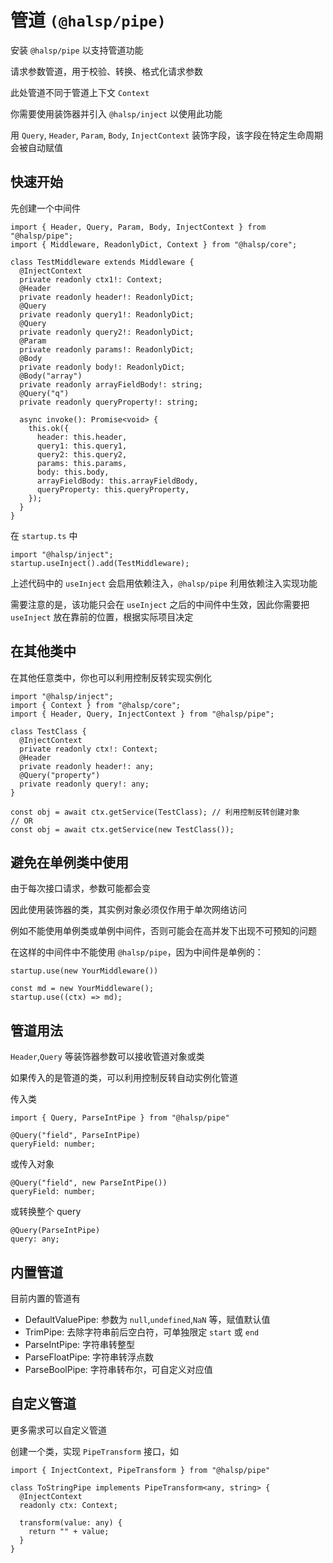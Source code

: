 # 管道 `(@halsp/pipe)`

安装 `@halsp/pipe` 以支持管道功能

请求参数管道，用于校验、转换、格式化请求参数

此处管道不同于管道上下文 `Context`

你需要使用装饰器并引入 `@halsp/inject` 以使用此功能

用 `Query`, `Header`, `Param`, `Body`, `InjectContext` 装饰字段，该字段在特定生命周期会被自动赋值

## 快速开始

先创建一个中间件

```TS
import { Header, Query, Param, Body, InjectContext } from "@halsp/pipe";
import { Middleware, ReadonlyDict, Context } from "@halsp/core";

class TestMiddleware extends Middleware {
  @InjectContext
  private readonly ctx1!: Context;
  @Header
  private readonly header!: ReadonlyDict;
  @Query
  private readonly query1!: ReadonlyDict;
  @Query
  private readonly query2!: ReadonlyDict;
  @Param
  private readonly params!: ReadonlyDict;
  @Body
  private readonly body!: ReadonlyDict;
  @Body("array")
  private readonly arrayFieldBody!: string;
  @Query("q")
  private readonly queryProperty!: string;

  async invoke(): Promise<void> {
    this.ok({
      header: this.header,
      query1: this.query1,
      query2: this.query2,
      params: this.params,
      body: this.body,
      arrayFieldBody: this.arrayFieldBody,
      queryProperty: this.queryProperty,
    });
  }
}

```

在 `startup.ts` 中

```TS
import "@halsp/inject";
startup.useInject().add(TestMiddleware);
```

上述代码中的 `useInject` 会启用依赖注入，`@halsp/pipe` 利用依赖注入实现功能

需要注意的是，该功能只会在 `useInject` 之后的中间件中生效，因此你需要把 `useInject` 放在靠前的位置，根据实际项目决定

## 在其他类中

在其他任意类中，你也可以利用控制反转实现实例化

```TS
import "@halsp/inject";
import { Context } from "@halsp/core";
import { Header, Query, InjectContext } from "@halsp/pipe";

class TestClass {
  @InjectContext
  private readonly ctx!: Context;
  @Header
  private readonly header!: any;
  @Query("property")
  private readonly query!: any;
}

const obj = await ctx.getService(TestClass); // 利用控制反转创建对象
// OR
const obj = await ctx.getService(new TestClass());
```

## 避免在单例类中使用

由于每次接口请求，参数可能都会变

因此使用装饰器的类，其实例对象必须仅作用于单次网络访问

例如不能使用单例类或单例中间件，否则可能会在高并发下出现不可预知的问题

在这样的中间件中不能使用 `@halsp/pipe`，因为中间件是单例的：

```TS
startup.use(new YourMiddleware())
```

```TS
const md = new YourMiddleware();
startup.use((ctx) => md);
```

## 管道用法

`Header`,`Query` 等装饰器参数可以接收管道对象或类

如果传入的是管道的类，可以利用控制反转自动实例化管道

传入类

```TS
import { Query, ParseIntPipe } from "@halsp/pipe"

@Query("field", ParseIntPipe)
queryField: number;
```

或传入对象

```TS
@Query("field", new ParseIntPipe())
queryField: number;
```

或转换整个 query

```TS
@Query(ParseIntPipe)
query: any;
```

## 内置管道

目前内置的管道有

- DefaultValuePipe: 参数为 `null`,`undefined`,`NaN` 等，赋值默认值
- TrimPipe: 去除字符串前后空白符，可单独限定 `start` 或 `end`
- ParseIntPipe: 字符串转整型
- ParseFloatPipe: 字符串转浮点数
- ParseBoolPipe: 字符串转布尔，可自定义对应值

## 自定义管道

更多需求可以自定义管道

创建一个类，实现 `PipeTransform` 接口，如

```TS
import { InjectContext, PipeTransform } from "@halsp/pipe"

class ToStringPipe implements PipeTransform<any, string> {
  @InjectContext
  readonly ctx: Context;

  transform(value: any) {
    return "" + value;
  }
}
```
